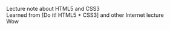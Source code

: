 Lecture note about HTML5 and CSS3 <br>
Learned from [Do it! HTML5 + CSS3] and other Internet lecture <br>
Wow
